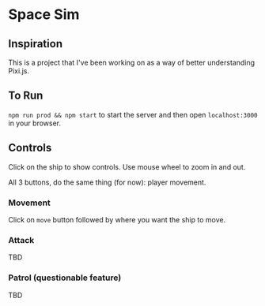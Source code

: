 # Space Sim

## Inspiration

This is a project that I've been working on as a way of better understanding Pixi.js.

## To Run

`npm run prod && npm start` to start the server and then open `localhost:3000` in your browser.

## Controls

Click on the ship to show controls. Use mouse wheel to zoom in and out.

All 3 buttons, do the same thing (for now): player movement.

### Movement

Click on `move` button followed by where you want the ship to move.

### Attack

TBD

### Patrol (questionable feature)

TBD
